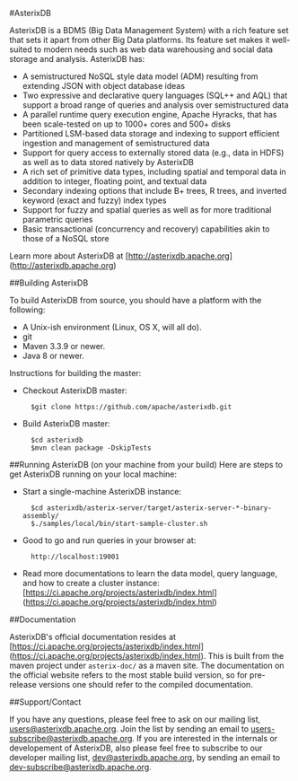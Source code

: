 <!--
 ! Licensed to the Apache Software Foundation (ASF) under one
 ! or more contributor license agreements.  See the NOTICE file
 ! distributed with this work for additional information
 ! regarding copyright ownership.  The ASF licenses this file
 ! to you under the Apache License, Version 2.0 (the
 ! "License"); you may not use this file except in compliance
 ! with the License.  You may obtain a copy of the License at
 !
 !   http://www.apache.org/licenses/LICENSE-2.0
 !
 ! Unless required by applicable law or agreed to in writing,
 ! software distributed under the License is distributed on an
 ! "AS IS" BASIS, WITHOUT WARRANTIES OR CONDITIONS OF ANY
 ! KIND, either express or implied.  See the License for the
 ! specific language governing permissions and limitations
 ! under the License.
 !-->
#AsterixDB

AsterixDB is a BDMS (Big Data Management System) with a rich feature set that sets it apart from other Big Data platforms.  Its feature set makes it well-suited to modern needs such as web data warehousing and social data storage and analysis. AsterixDB has:

 * A semistructured NoSQL style data model (ADM) resulting from extending JSON with object database ideas
 * Two expressive and declarative query languages (SQL++ and AQL) that support a broad range of queries and analysis over semistructured data
 * A parallel runtime query execution engine, Apache Hyracks, that has been scale-tested on up to 1000+ cores and 500+ disks
 * Partitioned LSM-based data storage and indexing to support efficient ingestion and management of semistructured data
 * Support for query access to externally stored data (e.g., data in HDFS) as well as to data stored natively by AsterixDB
 * A rich set of primitive data types, including spatial and temporal data in addition to integer, floating point, and textual data
 * Secondary indexing options that include B+ trees, R trees, and inverted keyword (exact and fuzzy) index types
 * Support for fuzzy and spatial queries as well as for more traditional parametric queries
 * Basic transactional (concurrency and recovery) capabilities akin to those of a NoSQL store

Learn more about AsterixDB at [http://asterixdb.apache.org] (http://asterixdb.apache.org)


##Building AsterixDB

To build AsterixDB from source, you should have a platform with the following:

* A Unix-ish environment (Linux, OS X, will all do).
* git
* Maven 3.3.9 or newer.
* Java 8 or newer.

Instructions for building the master:

* Checkout AsterixDB master:

        $git clone https://github.com/apache/asterixdb.git

* Build AsterixDB master:

        $cd asterixdb
        $mvn clean package -DskipTests


##Running AsterixDB (on your machine from your build)
Here are steps to get AsterixDB running on your local machine:

* Start a single-machine AsterixDB instance:

        $cd asterixdb/asterix-server/target/asterix-server-*-binary-assembly/
        $./samples/local/bin/start-sample-cluster.sh

* Good to go and run queries in your browser at:

        http://localhost:19001

* Read more documentations to learn the data model, query language, and how to create a cluster instance:
  [https://ci.apache.org/projects/asterixdb/index.html] (https://ci.apache.org/projects/asterixdb/index.html)

##Documentation

AsterixDB's official documentation resides at [https://ci.apache.org/projects/asterixdb/index.html] (https://ci.apache.org/projects/asterixdb/index.html). This is built from the maven project under `asterix-doc/` as a maven site. The documentation on the official website refers to the most stable build version, so for pre-release versions one should refer to the compiled documentation.

##Support/Contact

If you have any questions, please feel free to ask on our mailing list, [users@asterixdb.apache.org](mailto:users@asterixdb.apache.org). Join the list by sending an email to [users-subscribe@asterixdb.apache.org](mailto:users-subscribe@asterixdb.apache.org). If you are interested in the internals or developement of AsterixDB, also please feel free to subscribe to our developer mailing list, [dev@asterixdb.apache.org](mailto:dev@asterixdb.apache.org), by sending an email to [dev-subscribe@asterixdb.apache.org](mailto:dev-subscribe@asterixdb.apache.org).

